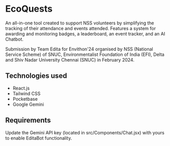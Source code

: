 # EcoQuests

An all-in-one tool created to support NSS volunteers by simplifying the tracking of their attendance and events attended. Features a system for awarding and monitoring badges, a leaderboard, an event tracker, and an AI Chatbot.

Submission by Team Edita for Envithon'24 organised by NSS (National Service Scheme) of SNUC, Environmentalist Foundation of India (EFI), Delta and Shiv Nadar University Chennai (SNUC) in February 2024.

## Technologies used

- React.js
- Tailwind CSS
- Pocketbase
- Google Gemini

## Requirements

Update the Gemini API key (located in src/Components/Chat.jsx) with yours to enable EditaBot functionality.